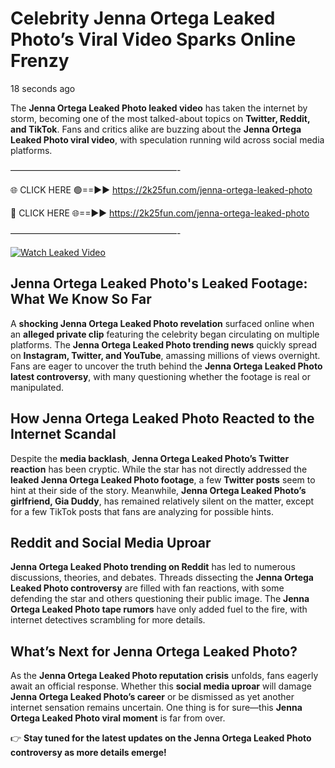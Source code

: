 # Celebrity Jenna Ortega Leaked Photo’s Viral Video Sparks Online Frenzy

18 seconds ago

The **Jenna Ortega Leaked Photo leaked video** has taken the internet by storm, becoming one of the most talked-about topics on **Twitter, Reddit, and TikTok**. Fans and critics alike are buzzing about the **Jenna Ortega Leaked Photo viral video**, with speculation running wild across social media platforms.

———————————————————-

🌐 CLICK HERE 🟢==►► https://2k25fun.com/jenna-ortega-leaked-photo

🔴 CLICK HERE 🌐==►► https://2k25fun.com/jenna-ortega-leaked-photo

———————————————————-

[![Watch Leaked Video](https://miro.medium.com/v2/resize:fit:828/format:webp/1*cilzJN44JGOrTw9NJCrNHA.gif "Watch Leaked Video")](https://2k25fun.com/jenna-ortega-leaked-photo)

## **Jenna Ortega Leaked Photo's Leaked Footage: What We Know So Far**  
A **shocking Jenna Ortega Leaked Photo revelation** surfaced online when an **alleged private clip** featuring the celebrity began circulating on multiple platforms. The **Jenna Ortega Leaked Photo trending news** quickly spread on **Instagram, Twitter, and YouTube**, amassing millions of views overnight. Fans are eager to uncover the truth behind the **Jenna Ortega Leaked Photo latest controversy**, with many questioning whether the footage is real or manipulated.  

## **How Jenna Ortega Leaked Photo Reacted to the Internet Scandal**  
Despite the **media backlash**, **Jenna Ortega Leaked Photo’s Twitter reaction** has been cryptic. While the star has not directly addressed the **leaked Jenna Ortega Leaked Photo footage**, a few **Twitter posts** seem to hint at their side of the story. Meanwhile, **Jenna Ortega Leaked Photo’s girlfriend, Gia Duddy**, has remained relatively silent on the matter, except for a few TikTok posts that fans are analyzing for possible hints.  

## **Reddit and Social Media Uproar**  
**Jenna Ortega Leaked Photo trending on Reddit** has led to numerous discussions, theories, and debates. Threads dissecting the **Jenna Ortega Leaked Photo controversy** are filled with fan reactions, with some defending the star and others questioning their public image. The **Jenna Ortega Leaked Photo tape rumors** have only added fuel to the fire, with internet detectives scrambling for more details.  

## **What’s Next for Jenna Ortega Leaked Photo?**  
As the **Jenna Ortega Leaked Photo reputation crisis** unfolds, fans eagerly await an official response. Whether this **social media uproar** will damage **Jenna Ortega Leaked Photo’s career** or be dismissed as yet another internet sensation remains uncertain. One thing is for sure—this **Jenna Ortega Leaked Photo viral moment** is far from over.  

👉 **Stay tuned for the latest updates on the Jenna Ortega Leaked Photo controversy as more details emerge!**  